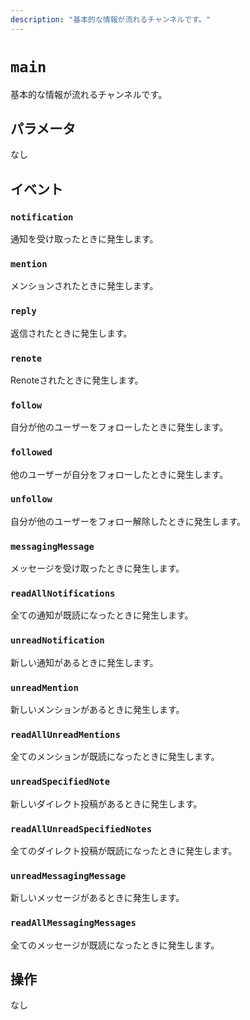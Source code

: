 ```yaml
---
description: "基本的な情報が流れるチャンネルです。"
---
```


# `main`
基本的な情報が流れるチャンネルです。

## パラメータ
なし

## イベント
### `notification`
<MkSchemaViewer :schema="{
	$ref: 'ocean://Notification'
}"/>

通知を受け取ったときに発生します。

### `mention`
<MkSchemaViewer :schema="{
	$ref: 'ocean://Note'
}"/>

メンションされたときに発生します。

### `reply`
<MkSchemaViewer :schema="{
	$ref: 'ocean://Note'
}"/>

返信されたときに発生します。

### `renote`
<MkSchemaViewer :schema="{
	$ref: 'ocean://Note'
}"/>

Renoteされたときに発生します。

### `follow`
<MkSchemaViewer :schema="{
	$ref: 'ocean://User'
}"/>

自分が他のユーザーをフォローしたときに発生します。

### `followed`
<MkSchemaViewer :schema="{
	$ref: 'ocean://User'
}"/>

他のユーザーが自分をフォローしたときに発生します。

### `unfollow`
<MkSchemaViewer :schema="{
	$ref: 'ocean://User'
}"/>

自分が他のユーザーをフォロー解除したときに発生します。

### `messagingMessage`
<MkSchemaViewer :schema="{
	$ref: 'ocean://MessagingMessage'
}"/>

メッセージを受け取ったときに発生します。

### `readAllNotifications`
全ての通知が既読になったときに発生します。

### `unreadNotification`
新しい通知があるときに発生します。

### `unreadMention`
新しいメンションがあるときに発生します。

### `readAllUnreadMentions`
全てのメンションが既読になったときに発生します。

### `unreadSpecifiedNote`
新しいダイレクト投稿があるときに発生します。

### `readAllUnreadSpecifiedNotes`
全てのダイレクト投稿が既読になったときに発生します。

### `unreadMessagingMessage`
新しいメッセージがあるときに発生します。

### `readAllMessagingMessages`
全てのメッセージが既読になったときに発生します。

## 操作
なし

